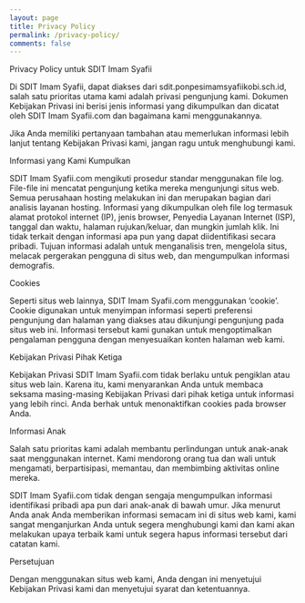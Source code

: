 ```yaml
---
layout: page
title: Privacy Policy
permalink: /privacy-policy/
comments: false
---
```


Privacy Policy untuk SDIT Imam Syafii

Di SDIT Imam Syafii, dapat diakses dari sdit.ponpesimamsyafiikobi.sch.id, salah satu prioritas utama kami adalah privasi pengunjung kami. Dokumen Kebijakan Privasi ini berisi jenis informasi yang dikumpulkan dan dicatat oleh SDIT Imam Syafii.com dan bagaimana kami menggunakannya.

Jika Anda memiliki pertanyaan tambahan atau memerlukan informasi lebih lanjut tentang Kebijakan Privasi kami, jangan ragu untuk menghubungi kami.

Informasi yang Kami Kumpulkan

SDIT Imam Syafii.com mengikuti prosedur standar menggunakan file log. File-file ini mencatat pengunjung ketika mereka mengunjungi situs web. Semua perusahaan hosting melakukan ini dan merupakan bagian dari analisis layanan hosting. Informasi yang dikumpulkan oleh file log termasuk alamat protokol internet (IP), jenis browser, Penyedia Layanan Internet (ISP), tanggal dan waktu, halaman rujukan/keluar, dan mungkin jumlah klik. Ini tidak terkait dengan informasi apa pun yang dapat diidentifikasi secara pribadi. Tujuan informasi adalah untuk menganalisis tren, mengelola situs, melacak pergerakan pengguna di situs web, dan mengumpulkan informasi demografis.

Cookies

Seperti situs web lainnya, SDIT Imam Syafii.com menggunakan ‘cookie’. Cookie digunakan untuk menyimpan informasi seperti preferensi pengunjung dan halaman yang diakses atau dikunjungi pengunjung pada situs web ini. Informasi tersebut kami gunakan untuk mengoptimalkan pengalaman pengguna dengan menyesuaikan konten halaman web kami.

Kebijakan Privasi Pihak Ketiga

Kebijakan Privasi SDIT Imam Syafii.com tidak berlaku untuk pengiklan atau situs web lain. Karena itu, kami menyarankan Anda untuk membaca seksama masing-masing Kebijakan Privasi dari pihak ketiga untuk informasi yang lebih rinci. Anda berhak untuk menonaktifkan cookies pada browser Anda.

Informasi Anak

Salah satu prioritas kami adalah membantu perlindungan untuk anak-anak saat menggunakan internet. Kami mendorong orang tua dan wali untuk mengamati, berpartisipasi, memantau, dan membimbing aktivitas online mereka.

SDIT Imam Syafii.com tidak dengan sengaja mengumpulkan informasi identifikasi pribadi apa pun dari anak-anak di bawah umur. Jika menurut Anda anak Anda memberikan informasi semacam ini di situs web kami, kami sangat menganjurkan Anda untuk segera menghubungi kami dan kami akan melakukan upaya terbaik kami untuk segera hapus informasi tersebut dari catatan kami.

Persetujuan

Dengan menggunakan situs web kami, Anda dengan ini menyetujui Kebijakan Privasi kami dan menyetujui syarat dan ketentuannya.
